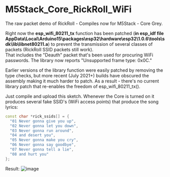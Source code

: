 # M5Stack_Core_RickRoll_WiFi
The raw packet demo of RickRoll - Compiles now for M5Stack - Core Grey.

Right now the **esp_wifi_80211_tx** function has been patched (**in esp_idf file AppData\Local\Arduino15\packages\esp32\hardware\esp32\1.0.6\tools\sdk\lib\libnet80211.a**) to prevent the transmission of several classes of packets (RickRoll SSID packets still work).           
That includes the "Deauth" packet that's been used for procuring WiFi passwords. The library now reports "Unsupported frame type: 0x0C."

Earlier versions of the library function were easily patched by removing the type checks, but more recent (July 2021+) builds have obscured the assembly making it much harder to patch. As a result - there's no current library patch that re-enables the freedom of esp_wifi_80211_tx().

Just compile and upload this sketch. Whenever the Core is turned on it produces several fake SSID's (WiFi access points) that produce the song lyrics:
```cpp
const char *rick_ssids[] = {        
  "01 Never gonna give you up",          
  "02 Never gonna let you down",       
  "03 Never gonna run around",        
  "04 and desert you",        
  "05 Never gonna make you cry",       
  "06 Never gonna say goodbye",       
  "07 Never gonna tell a lie",       
  "08 and hurt you"           
};        
``` 
Result:
![image](https://user-images.githubusercontent.com/1586332/128974953-7aab9497-ff96-4761-b16c-dd7489ba07ce.png)
